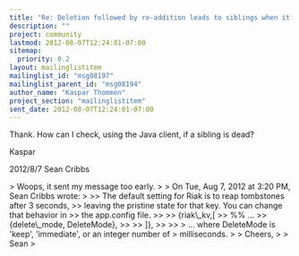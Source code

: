```yaml
---
title: "Re: Deletion followed by re-addition leads to siblings when it	shouldn't"
description: ""
project: community
lastmod: 2012-08-07T12:24:01-07:00
sitemap:
  priority: 0.2
layout: mailinglistitem
mailinglist_id: "msg08197"
mailinglist_parent_id: "msg08194"
author_name: "Kaspar Thommen"
project_section: "mailinglistitem"
sent_date: 2012-08-07T12:24:01-07:00
---
```



Thank. How can I check, using the Java client, if a sibling is dead?

Kaspar

2012/8/7 Sean Cribbs 

&gt; Woops, it sent my message too early.
&gt;
&gt; On Tue, Aug 7, 2012 at 3:20 PM, Sean Cribbs  wrote:
&gt;
&gt;&gt; The default setting for Riak is to reap tombstones after 3 seconds,
&gt;&gt; leaving the pristine state for that key. You can change that behavior in
&gt;&gt; the app.config file.
&gt;&gt;
&gt;&gt; {riak\\_kv,[
&gt;&gt; %% ...
&gt;&gt; {delete\\_mode, DeleteMode},
&gt;&gt;
&gt;&gt; ]},
&gt;&gt;
&gt;&gt;
&gt; ... where DeleteMode is 'keep', 'immediate', or an integer number of
&gt; milliseconds.
&gt;
&gt; Cheers,
&gt;
&gt; Sean
&gt;
